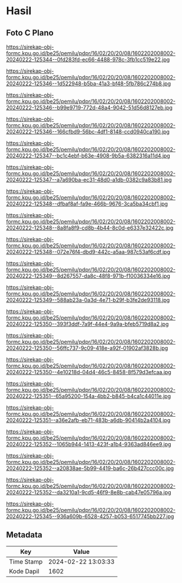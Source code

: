 # Hasil

## Foto C Plano

https://sirekap-obj-formc.kpu.go.id/be25/pemilu/pdpr/16/02/20/20/08/1602202008002-20240222-125344--0fd283fd-ec66-4488-978c-3fb1cc519e22.jpg

https://sirekap-obj-formc.kpu.go.id/be25/pemilu/pdpr/16/02/20/20/08/1602202008002-20240222-125346--1d522948-b5ba-41a3-bf48-5fb786c274b8.jpg

https://sirekap-obj-formc.kpu.go.id/be25/pemilu/pdpr/16/02/20/20/08/1602202008002-20240222-125346--b99e9719-772d-48a4-9042-51d56d8127eb.jpg

https://sirekap-obj-formc.kpu.go.id/be25/pemilu/pdpr/16/02/20/20/08/1602202008002-20240222-125346--166cfbd9-56bc-4df1-8148-ccd0940ca190.jpg

https://sirekap-obj-formc.kpu.go.id/be25/pemilu/pdpr/16/02/20/20/08/1602202008002-20240222-125347--bc1c4ebf-b63e-4908-9b5a-6382316a11d4.jpg

https://sirekap-obj-formc.kpu.go.id/be25/pemilu/pdpr/16/02/20/20/08/1602202008002-20240222-125347--a7a690ba-ec31-48d0-a1db-0382c9a83b81.jpg

https://sirekap-obj-formc.kpu.go.id/be25/pemilu/pdpr/16/02/20/20/08/1602202008002-20240222-125348--dfbaf8af-fa9e-466b-9676-3ca5ba34cbf1.jpg

https://sirekap-obj-formc.kpu.go.id/be25/pemilu/pdpr/16/02/20/20/08/1602202008002-20240222-125348--8a8fa8f9-cd8b-4b44-8c0d-e6337e32422c.jpg

https://sirekap-obj-formc.kpu.go.id/be25/pemilu/pdpr/16/02/20/20/08/1602202008002-20240222-125348--072e76f4-dbd9-442c-a5aa-987c53af6cdf.jpg

https://sirekap-obj-formc.kpu.go.id/be25/pemilu/pdpr/16/02/20/20/08/1602202008002-20240222-125349--8d267557-da8c-48f8-971b-f10036334e16.jpg

https://sirekap-obj-formc.kpu.go.id/be25/pemilu/pdpr/16/02/20/20/08/1602202008002-20240222-125349--588ab23a-0a3d-4e71-b29f-b3fe2de93118.jpg

https://sirekap-obj-formc.kpu.go.id/be25/pemilu/pdpr/16/02/20/20/08/1602202008002-20240222-125350--393f3ddf-7a9f-44e4-9a9a-bfeb5719d8a2.jpg

https://sirekap-obj-formc.kpu.go.id/be25/pemilu/pdpr/16/02/20/20/08/1602202008002-20240222-125350--56ffc737-9c09-418e-a92f-01902af3828b.jpg

https://sirekap-obj-formc.kpu.go.id/be25/pemilu/pdpr/16/02/20/20/08/1602202008002-20240222-125350--4e10218d-04d4-46c5-8458-8f579d3efcaa.jpg

https://sirekap-obj-formc.kpu.go.id/be25/pemilu/pdpr/16/02/20/20/08/1602202008002-20240222-125351--65a95200-154a-4bb2-b845-b4ca1c44011e.jpg

https://sirekap-obj-formc.kpu.go.id/be25/pemilu/pdpr/16/02/20/20/08/1602202008002-20240222-125351--a36e2afb-eb71-483b-a6db-90414b2a4104.jpg

https://sirekap-obj-formc.kpu.go.id/be25/pemilu/pdpr/16/02/20/20/08/1602202008002-20240222-125352--1065b944-1413-423f-a1b4-9363ad846ee9.jpg

https://sirekap-obj-formc.kpu.go.id/be25/pemilu/pdpr/16/02/20/20/08/1602202008002-20240222-125352--a20838ae-5b99-4419-ba6c-26b427ccc00c.jpg

https://sirekap-obj-formc.kpu.go.id/be25/pemilu/pdpr/16/02/20/20/08/1602202008002-20240222-125352--da3210a1-9cd5-46f9-8e8b-cab47e05796a.jpg

https://sirekap-obj-formc.kpu.go.id/be25/pemilu/pdpr/16/02/20/20/08/1602202008002-20240222-125345--936a609b-6528-4257-b053-6517745bb227.jpg


## Metadata

| Key        | Value               |
| ---------- | ------------------- |
| Time Stamp | 2024-02-22 13:03:33 |
| Kode Dapil | 1602                |



